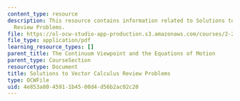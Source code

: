 ```yaml
---
content_type: resource
description: This resource contains information related to Solutions to Vector Calculus
  Review Problems.
file: https://ol-ocw-studio-app-production.s3.amazonaws.com/courses/2-25-advanced-fluid-mechanics-fall-2013/4e853a8045911b4500d4d56b2ac02c20_MIT2_25F13_Vector_Problem.pdf
file_type: application/pdf
learning_resource_types: []
parent_title: The Continuum Viewpoint and the Equations of Motion
parent_type: CourseSection
resourcetype: Document
title: Solutions to Vector Calculus Review Problems
type: OCWFile
uid: 4e853a80-4591-1b45-00d4-d56b2ac02c20
---
```


